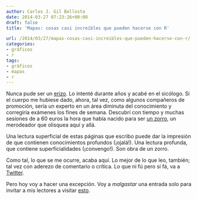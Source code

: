 ```yaml
---
author: Carlos J. Gil Bellosta
date: 2014-03-27 07:23:26+00:00
draft: false
title: 'Mapas: cosas casi increíbles que pueden hacerse con R'

url: /2014/03/27/mapas-cosas-casi-increibles-que-pueden-hacerse-con-r/
categories:
- gráficos
- r
tags:
- gráficos
- mapas
- r
---
```


Nunca pude ser un [erizo](http://tambuzi.wordpress.com/2008/02/21/la-fabula-del-zorro-y-el-erizo/). Lo intenté durante años y acabé en el sicólogo. Si el cuerpo me hubiese dado, ahora, tal vez, como algunos compañeros de promoción, sería un experto en un área diminuta del conocimiento y corregiría exámenes los fines de semana. Descubrí con tiempo y muchas sesiones de a 60 euros la hora que había nacido para ser [un zorro](http://fivethirtyeight.com/features/what-the-fox-knows/), un merodeador que olisquea aquí y allá.

Una lectura superficial de estas páginas que escribo puede dar la impresión de que contienen conocimientos profundos (¡ojalá!). Una lectura profunda, que contiene superficialidades (¡convengo!). Son obra de un zorro.

Como tal, lo que se me ocurre, acaba aquí. Lo mejor de lo que leo, también; tal vez con aderezo de comentario o crítica. Lo que ni fú pero sí fá, va a [Twitter](https://twitter.com/gilbellosta).

Pero hoy voy a hacer una excepción. Voy a _malgastar_ una entrada solo para invitar a mis lectores a visitar [esto](http://freakonometrics.hypotheses.org/13186).
